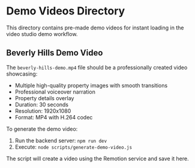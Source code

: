 # Demo Videos Directory

This directory contains pre-made demo videos for instant loading in the video studio demo workflow.

## Beverly Hills Demo Video

The `beverly-hills-demo.mp4` file should be a professionally created video showcasing:
- Multiple high-quality property images with smooth transitions
- Professional voiceover narration
- Property details overlay
- Duration: 30 seconds
- Resolution: 1920x1080
- Format: MP4 with H.264 codec

To generate the demo video:
1. Run the backend server: `npm run dev`
2. Execute: `node scripts/generate-demo-video.js`

The script will create a video using the Remotion service and save it here.